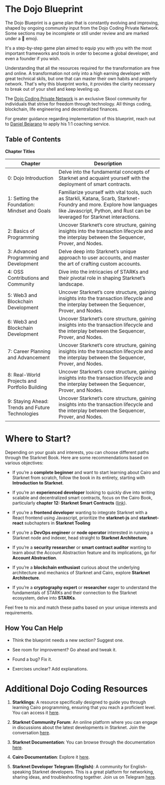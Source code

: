 # The Dojo Blueprint

The Dojo Blueprint is a game plan that is constantly evolving and improving, shaped by ongoing community input from the Dojo Coding Private Network. Some sections may be incomplete or still under review and are marked under a 🚧 emoji.

It's a step-by-step game plan aimed to equip you with you with the most important frameworks and tools in order to become a global developer, and even a founder if you wish.

Understanding that all the resources required for the transformation are free and online. A transformation not only into a high earning developer with great technical skils, but one that can master their own habits and properly network. That's why this blueprint works, it provides the clarity necessary to break out of your shell and keep leveling up.

The [Dojo Coding Private Network](https://skool.com/dojo-coding) is an exclusive Skool community for individuals that strive for freedom through technology. All things coding, blockchain, life engineering and decentralized finances.

For greater guidance regarding implementation of this blueprint, reach out to [Daniel Bejarano](https://instagram.com/danielbejaranocr) to apply his 1:1 coaching service.

## Table of Contents

**Chapter Titles**

| Chapter                                          | Description                                                                                                                                                                                           |
| ------------------------------------------------ | ----------------------------------------------------------------------------------------------------------------------------------------------------------------------------------------------------- |
| 0: Dojo Introduction                             | Delve into the fundamental concepts of Starknet and acquaint yourself with the deployment of smart contracts.                                                                                         |
| 1: Setting the Foundation: Mindset and Goals     | Familiarize yourself with vital tools, such as Starkli, Katana, Scarb, Starknet-Foundry and more. Explore how languages like Javascript, Python, and Rust can be leveraged for Starknet interactions. |
| 2: Basics of Programming                         | Uncover Starknet’s core structure, gaining insights into the transaction lifecycle and the interplay between the Sequencer, Prover, and Nodes.                                                        |
| 3: Advanced Programming and Development          | Delve deep into Starknet’s unique approach to user accounts, and master the art of crafting custom accounts.                                                                                          |
| 4: OSS Contributions and Community               | Dive into the intricacies of STARKs and their pivotal role in shaping Starknet’s landscape.                                                                                                           |
| 5: Web3 and Blockchain Development               | Uncover Starknet’s core structure, gaining insights into the transaction lifecycle and the interplay between the Sequencer, Prover, and Nodes.                                                        |
| 6: Web3 and Blockchain Development               | Uncover Starknet’s core structure, gaining insights into the transaction lifecycle and the interplay between the Sequencer, Prover, and Nodes.                                                        |
| 7: Career Planning and Advancement               | Uncover Starknet’s core structure, gaining insights into the transaction lifecycle and the interplay between the Sequencer, Prover, and Nodes.                                                        |
| 8: Real-World Projects and Portfolio Building    | Uncover Starknet’s core structure, gaining insights into the transaction lifecycle and the interplay between the Sequencer, Prover, and Nodes.                                                        |
| 9: Staying Ahead: Trends and Future Technologies | Uncover Starknet’s core structure, gaining insights into the transaction lifecycle and the interplay between the Sequencer, Prover, and Nodes.                                                        |

# Where to Start?

Depending on your goals and interests, you can choose different paths
through the Starknet Book. Here are some recommendations based on
various objectives:

- If you’re a **complete beginner** and want to start learning about
  Cairo and Starknet from scratch, follow the book in its entirety,
  starting with **Introduction to Starknet**.

- If you’re an **experienced developer** looking to quickly dive into
  writing scalable and decentralized smart contracts, focus on the
  Cairo Book, particularly **chapter 12: Starknet Smart Contracts**
  ([link](https://book.cairo-lang.org/ch99-00-starknet-smart-contracts.html)).

- If you’re a **frontend developer** wanting to integrate Starknet
  with a React frontend using Javascript, prioritize the
  **starknet-js** and **starknet-react** subchapters in **Starknet
  Tooling**

- If you’re a **DevOps engineer** or **node operator** interested in
  running a Starknet node and indexer, head straight to **Starknet
  Architecture**.

- If you’re a **security researcher** or **smart contract auditor**
  wanting to learn about the Account Abstraction feature and its
  implications, go for **Account Abstraction**.

- If you’re a **blockchain enthusiast** curious about the underlying
  architecture and mechanics of Starknet and Cairo, explore **Starknet
  Architecture**.

- If you’re a **cryptography expert** or **researcher** eager to
  understand the fundamentals of STARKs and their connection to the
  Starknet ecosystem, delve into **STARKs**.

Feel free to mix and match these paths based on your unique interests
and requirements.

## How You Can Help

- Think the blueprint needs a new section? Suggest one.

- See room for improvement? Go ahead and tweak it.

- Found a bug? Fix it.

- Exercises unclear? Add explanations.

# Additional Dojo Coding Resources

<!-- Here's a list of valuable educational resources that will help
deepen your understanding and enhance your skills in coding with Cairo
and staying abreast with Starknet developments: -->

1.  **Starklings**: A resource specifically designed to guide you
    through learning Cairo programming, ensuring that you reach a
    proficient level. You can access it
    [here](https://github.com/shramee/starklings-cairo1).

2.  **Starknet Community Forum**: An online platform where you can
    engage in discussions about the latest developments in Starknet.
    Join the conversation [here](https://community.starknet.io/).

3.  **Starknet Documentation**: You can browse through the documentation
    [here](https://docs.starknet.io/).

4.  **Cairo Documentation**: Explore it
    [here](https://www.cairo-lang.org/docs).

5.  **Starknet Developer Telegram (English)**: A community for
    English-speaking Starknet developers. This is a great platform for
    networking, sharing ideas, and troubleshooting together. Join us on
    Telegram [here](https://t.me/starknetna).
